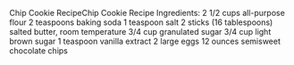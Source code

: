 Chip Cookie RecipeChip Cookie Recipe Ingredients:
2 1/2 cups all-purpose flour
2 teaspoons baking soda
1 teaspoon salt
2 sticks (16 tablespoons) salted butter, room temperature
3/4 cup granulated sugar
3/4 cup light brown sugar
1 teaspoon vanilla extract
2 large eggs
12 ounces semisweet chocolate chips
